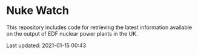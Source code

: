 # Nuke Watch

This repository includes code for retrieving the latest information available on the output of EDF nuclear power plants in the UK.

Last updated: 2021-01-15 00:43